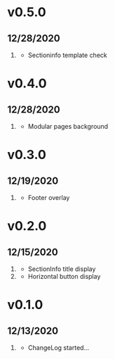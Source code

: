 # v0.5.0
##  12/28/2020

1. [](#improved)
    * Sectioninfo template check
    
# v0.4.0
##  12/28/2020

1. [](#improved)
    * Modular pages background

# v0.3.0
##  12/19/2020

1. [](#improved)
    * Footer overlay

# v0.2.0
##  12/15/2020

1. [](#improved)
    * SectionInfo title display
1. [](#bugfix)
    * Horizontal button display

# v0.1.0
##  12/13/2020

1. [](#new)
    * ChangeLog started...
